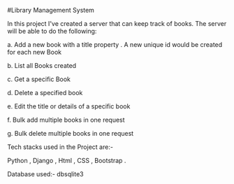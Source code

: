 #Library Management System

In this project I've created a server that can keep track of books. The server will be able to do the following:

a. Add a new book with a title property . A new unique id would be created for each new Book

b. List all Books created

c. Get a specific Book

d. Delete a specified book

e. Edit the title or details of a specific book

f. Bulk add multiple books in one request

g. Bulk delete multiple books in one request

Tech stacks used in the Project are:-

Python , Django , Html , CSS , Bootstrap .

Database used:- dbsqlite3
